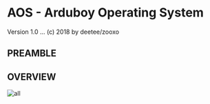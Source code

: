 # AOS - Arduboy Operating System
Version 1.0 ... (c) 2018 by deetee/zooxo

## PREAMBLE

## OVERVIEW

![all](https://user-images.githubusercontent.com/16148023/46715416-2edd9380-cc60-11e8-8aa4-b2d6a0e266b3.png)



